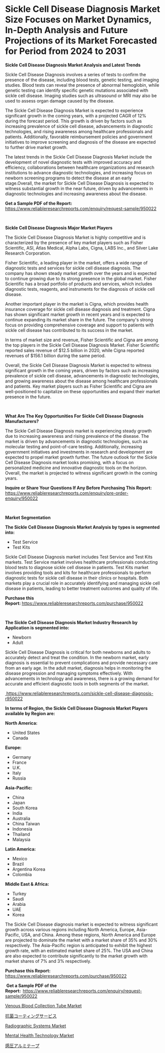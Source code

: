 <p><h1>Sickle Cell Disease Diagnosis Market Size Focuses on Market Dynamics, In-Depth Analysis and Future Projections of its Market Forecasted for Period from 2024 to 2031</h1></p><p><strong>Sickle Cell Disease Diagnosis Market Analysis and Latest Trends</strong></p>
<p><p>Sickle Cell Disease Diagnosis involves a series of tests to confirm the presence of the disease, including blood tests, genetic testing, and imaging studies. Blood tests can reveal the presence of abnormal hemoglobin, while genetic testing can identify specific genetic mutations associated with sickle cell disease. Imaging studies such as ultrasound or MRI may also be used to assess organ damage caused by the disease.</p><p>The Sickle Cell Disease Diagnosis Market is expected to experience significant growth in the coming years, with a projected CAGR of 12% during the forecast period. This growth is driven by factors such as increasing prevalence of sickle cell disease, advancements in diagnostic technologies, and rising awareness among healthcare professionals and patients. Additionally, favorable reimbursement policies and government initiatives to improve screening and diagnosis of the disease are expected to further drive market growth.</p><p>The latest trends in the Sickle Cell Disease Diagnosis Market include the development of novel diagnostic tests with improved accuracy and efficiency, collaborations between healthcare organizations and research institutions to advance diagnostic technologies, and increasing focus on newborn screening programs to detect the disease at an early stage.Overall, the market for Sickle Cell Disease Diagnosis is expected to witness substantial growth in the near future, driven by advancements in diagnostic technologies and increasing awareness about the disease.</p></p>
<p><strong>Get a Sample PDF of the Report:&nbsp;</strong> <a href="https://www.reliableresearchreports.com/enquiry/request-sample/950022">https://www.reliableresearchreports.com/enquiry/request-sample/950022</a></p>
<p>&nbsp;</p>
<p><strong>Sickle Cell Disease Diagnosis Major Market Players</strong></p>
<p><p>The Sickle Cell Disease Diagnosis Market is highly competitive and is characterized by the presence of key market players such as Fisher Scientific, ASI, Atlas Medical, Alpha Labs, Cigna, LABS Inc., and Silver Lake Research Corporation.</p><p>Fisher Scientific, a leading player in the market, offers a wide range of diagnostic tests and services for sickle cell disease diagnosis. The company has shown steady market growth over the years and is expected to continue growing due to its strong presence in the global market. Fisher Scientific has a broad portfolio of products and services, which includes diagnostic tests, reagents, and instruments for the diagnosis of sickle cell disease.</p><p>Another important player in the market is Cigna, which provides health insurance coverage for sickle cell disease diagnosis and treatment. Cigna has shown significant market growth in recent years and is expected to continue expanding its market share in the future. The company's strong focus on providing comprehensive coverage and support to patients with sickle cell disease has contributed to its success in the market.</p><p>In terms of market size and revenue, Fisher Scientific and Cigna are among the top players in the Sickle Cell Disease Diagnosis Market. Fisher Scientific reported sales revenue of $12.5 billion in 2020, while Cigna reported revenues of $156.1 billion during the same period.</p><p>Overall, the Sickle Cell Disease Diagnosis Market is expected to witness significant growth in the coming years, driven by factors such as increasing prevalence of sickle cell disease, advancements in diagnostic technologies, and growing awareness about the disease among healthcare professionals and patients. Key market players such as Fisher Scientific and Cigna are well-positioned to capitalize on these opportunities and expand their market presence in the future.</p></p>
<p>&nbsp;</p>
<p><strong>What Are The Key Opportunities For Sickle Cell Disease Diagnosis Manufacturers?</strong></p>
<p><p>The Sickle Cell Disease Diagnosis market is experiencing steady growth due to increasing awareness and rising prevalence of the disease. The market is driven by advancements in diagnostic technologies, such as molecular testing and point-of-care testing. Additionally, increasing government initiatives and investments in research and development are expected to propel market growth further. The future outlook for the Sickle Cell Disease Diagnosis market looks promising, with a focus on personalized medicine and innovative diagnostic tools on the horizon. Overall, the market is projected to witness significant growth in the coming years.</p></p>
<p><strong>Inquire or Share Your Questions If Any Before Purchasing This Report:</strong> <a href="https://www.reliableresearchreports.com/enquiry/pre-order-enquiry/950022">https://www.reliableresearchreports.com/enquiry/pre-order-enquiry/950022</a></p>
<p>&nbsp;</p>
<p><strong>Market Segmentation</strong></p>
<p><strong>The Sickle Cell Disease Diagnosis Market Analysis by types is segmented into:</strong></p>
<p><ul><li>Test Service</li><li>Test Kits</li></ul></p>
<p><p>Sickle Cell Disease Diagnosis market includes Test Service and Test Kits markets. Test Service market involves healthcare professionals conducting blood tests to diagnose sickle cell disease in patients. Test Kits market involves providing tools and kits for healthcare professionals to perform diagnostic tests for sickle cell disease in their clinics or hospitals. Both markets play a crucial role in accurately identifying and managing sickle cell disease in patients, leading to better treatment outcomes and quality of life.</p></p>
<p><strong>Purchase this Report:&nbsp;</strong><a href="https://www.reliableresearchreports.com/purchase/950022">https://www.reliableresearchreports.com/purchase/950022</a></p>
<p>&nbsp;</p>
<p><strong>The Sickle Cell Disease Diagnosis Market Industry Research by Application is segmented into:</strong></p>
<p><ul><li>Newborn</li><li>Adult</li></ul></p>
<p><p>Sickle Cell Disease Diagnosis is critical for both newborns and adults to accurately detect and treat the condition. In the newborn market, early diagnosis is essential to prevent complications and provide necessary care from an early age. In the adult market, diagnosis helps in monitoring the disease progression and managing symptoms effectively. With advancements in technology and awareness, there is a growing demand for accurate and efficient diagnostic tools in both segments of the market.</p></p>
<p><a href="https://www.reliableresearchreports.com/sickle-cell-disease-diagnosis-r950022">&nbsp;https://www.reliableresearchreports.com/sickle-cell-disease-diagnosis-r950022</a></p>
<p><strong>In terms of Region, the Sickle Cell Disease Diagnosis Market Players available by Region are:</strong></p>
<p>
    <p> <strong> North America: </strong>
        <ul>
            <li>United States</li>
            <li>Canada</li>
        </ul>
        </p> 
    <p> <strong> Europe: </strong>
        <ul>
            <li>Germany</li>
            <li>France</li>
            <li>U.K.</li>
            <li>Italy</li>
            <li>Russia</li>
        </ul>
        </p> 
    <p> <strong> Asia-Pacific: </strong>
        <ul>
            <li>China</li>
            <li>Japan</li>
            <li>South Korea</li>
            <li>India</li>
            <li>Australia</li>
            <li>China Taiwan</li>
            <li>Indonesia</li>
            <li>Thailand</li>
            <li>Malaysia</li>
        </ul>
        </p> 
    <p> <strong> Latin America: </strong>
        <ul>
            <li>Mexico</li>
            <li>Brazil</li>
            <li>Argentina Korea</li>
            <li>Colombia</li>
        </ul>
        </p> 
    <p> <strong> Middle East & Africa: </strong>
        <ul>
            <li>Turkey</li>
            <li>Saudi</li>
            <li>Arabia</li>
            <li>UAE</li>
            <li>Korea</li>
        </ul>
    </p>
    </p>
<p><p>The Sickle Cell Disease diagnosis market is expected to witness significant growth across various regions including North America, Europe, Asia-Pacific, USA, and China. Among these regions, North America and Europe are projected to dominate the market with a market share of 35% and 30% respectively. The Asia-Pacific region is anticipated to exhibit the highest growth rate, with an estimated market share of 25%. The USA and China are also expected to contribute significantly to the market growth with market shares of 7% and 3% respectively.</p></p>
<p><strong>Purchase this Report: </strong><a href="https://www.reliableresearchreports.com/purchase/950022">https://www.reliableresearchreports.com/purchase/950022</a></p>
<p>&nbsp;<strong>Get a Sample PDF of the Report:&nbsp;&nbsp;</strong><a href="https://www.reliableresearchreports.com/enquiry/request-sample/950022">https://www.reliableresearchreports.com/enquiry/request-sample/950022</a></p>
<p><strong></strong></p>
<p><p><a href="https://www.linkedin.com/pulse/venous-blood-collection-tube-market-report-reveals-latest-trends-obbre?trackingId=5i8CK%2FAr%2Bw0f1DKsA0i4bA%3D%3D">Venous Blood Collection Tube Market</a></p><p><a href="https://github.com/EstelWisozk1/Market-Research-Report-List-1/blob/main/456895753567.md">抗菌コーティングサービス</a></p><p><a href="https://www.linkedin.com/pulse/radiographic-systems-market-insight-trends-growth-forecasted-qfeje?trackingId=fPjwavlIsr66VgAdZUNjkA%3D%3D">Radiographic Systems Market</a></p><p><a href="https://github.com/Hazelklievgspy6vdcsmu106w/Market-Research-Report-List-2/blob/main/mental-health-technology-market.md">Mental Health Technology Market</a></p><p><a href="https://github.com/andym141978/Market-Research-Report-List-1/blob/main/799491153568.md">感圧アルミテープ</a></p></p>
